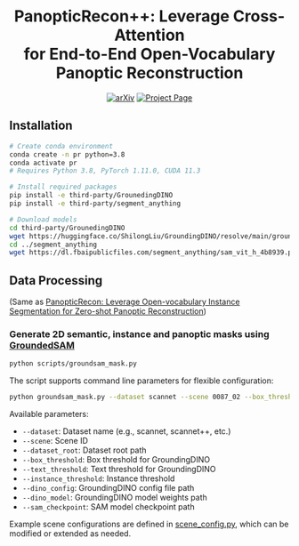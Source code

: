 <h1 align="center">PanopticRecon++: Leverage Cross-Attention <br>for End-to-End Open-Vocabulary Panoptic Reconstruction</h1>
<p align="center"><a href="https://arxiv.org/abs/2501.01119"><img src='https://img.shields.io/badge/arXiv-Paper-red?logo=arxiv&logoColor=white' alt='arXiv'></a>
<a href='https://yuxuan1206.github.io/panopticrecon_pp/'><img src='https://img.shields.io/badge/Project_Page-Website-green?logo=googlechrome&logoColor=white' alt='Project Page'></a>
</p>

## Installation

```bash
# Create conda environment
conda create -n pr python=3.8
conda activate pr
# Requires Python 3.8, PyTorch 1.11.0, CUDA 11.3

# Install required packages
pip install -e third-party/GrounedingDINO
pip install -e third-party/segment_anything

# Download models
cd third-party/GrounedingDINO
wget https://huggingface.co/ShilongLiu/GroundingDINO/resolve/main/groundingdino_swint_ogc.pth
cd ../segment_anything
wget https://dl.fbaipublicfiles.com/segment_anything/sam_vit_h_4b8939.pth
```

## Data Processing
(Same as [PanopticRecon: Leverage Open-vocabulary Instance Segmentation for Zero-shot Panoptic Reconstruction](https://yuxuan1206.github.io/PanopticRecon/))

### Generate 2D semantic, instance and panoptic masks using [GroundedSAM](https://github.com/IDEA-Research/Grounded-Segment-Anything)

```bash
python scripts/groundsam_mask.py
```

The script supports command line parameters for flexible configuration:

```bash
python groundsam_mask.py --dataset scannet --scene 0087_02 --box_threshold 0.25
```

Available parameters:
- `--dataset`: Dataset name (e.g., scannet, scannet++, etc.)
- `--scene`: Scene ID
- `--dataset_root`: Dataset root path
- `--box_threshold`: Box threshold for GroundingDINO
- `--text_threshold`: Text threshold for GroundingDINO
- `--instance_threshold`: Instance threshold
- `--dino_config`: GroundingDINO config file path
- `--dino_model`: GroundingDINO model weights path
- `--sam_checkpoint`: SAM model checkpoint path

Example scene configurations are defined in [scene_config.py](data/scene_config.py), which can be modified or extended as needed.

